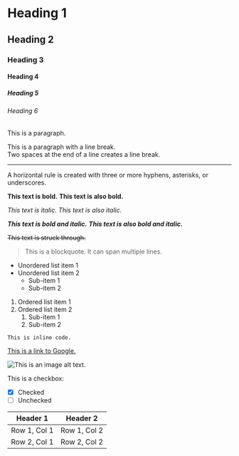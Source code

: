 # Heading 1
## Heading 2
### Heading 3
#### Heading 4
##### Heading 5
###### Heading 6

This is a paragraph.

This is a paragraph with a line break.  
Two spaces at the end of a line creates a line break.

---
A horizontal rule is created with three or more hyphens, asterisks, or underscores.

**This text is bold.**
__This text is also bold.__

*This text is italic.*
_This text is also italic._

***This text is bold and italic.***
___This text is also bold and italic.___

~~This text is struck through.~~

> This is a blockquote.
> It can span multiple lines.

* Unordered list item 1
* Unordered list item 2
  * Sub-item 1
  * Sub-item 2

1. Ordered list item 1
2. Ordered list item 2
   1. Sub-item 1
   2. Sub-item 2

`This is inline code.`

[This is a link to Google.](https://www.youtube.com/watch?v=XfELJU1mRMg)

![This is an image alt text.](https://static.independent.co.uk/s3fs-public/thumbnails/image/2013/05/08/11/half-cat-2048.jpg)

This is a checkbox:
- [x] Checked
- [ ] Unchecked

| Header 1 | Header 2 |
|----------|----------|
| Row 1, Col 1 | Row 1, Col 2 |
| Row 2, Col 1 | Row 2, Col 2 |